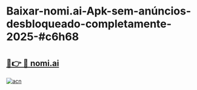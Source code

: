 # Baixar-nomi.ai-Apk-sem-anúncios-desbloqueado-completamente-2025-#c6h68

# <h2><a href="https://ainizakaria.my?title=nomi.ai&ref=24M">🔗👉 🔴 nomi.ai</a></h2>

[![acn](https://github.com/user-attachments/assets/0f9c940e-d8b0-45ae-aac7-cd30a18b3e1c)](https://ainizakaria.my?title=nomi.ai&ref=24M)

